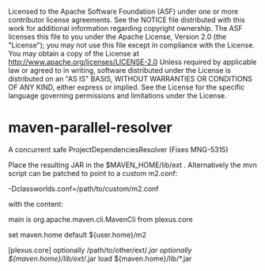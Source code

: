 Licensed to the Apache Software Foundation (ASF) under one or more contributor
license agreements. See the NOTICE file distributed with this work for
additional information regarding copyright ownership. The ASF licenses this
file to you under the Apache License, Version 2.0 (the "License"); you may not
use this file except in compliance with the License. You may obtain a copy of
the License at http://www.apache.org/licenses/LICENSE-2.0 Unless required by
applicable law or agreed to in writing, software distributed under the License
is distributed on an "AS IS" BASIS, WITHOUT WARRANTIES OR CONDITIONS OF ANY
KIND, either express or implied. See the License for the specific language
governing permissions and limitations under the License.

maven-parallel-resolver
=======================

A concurrent safe ProjectDependenciesResolver (Fixes MNG-5315)

Place the resulting JAR in the $MAVEN_HOME/lib/ext . Alternatively the mvn
script can be patched to point to a custom m2.conf:

  -Dclassworlds.conf=/path/to/custom/m2.conf

with the content:

  main is org.apache.maven.cli.MavenCli from plexus.core

  set maven.home default ${user.home}/m2

  [plexus.core]
  optionally /path/to/other/ext/*.jar
  optionally ${maven.home}/lib/ext/*.jar
  load       ${maven.home}/lib/*.jar
